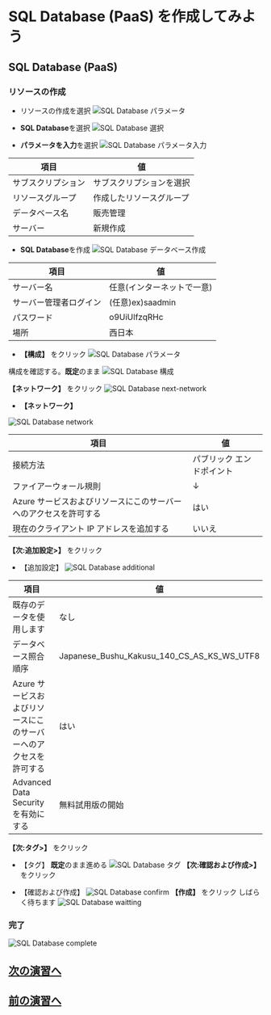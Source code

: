 # SQL Database (PaaS) を作成してみよう

## SQL Database (PaaS)

### リソースの作成

- リソースの作成を選択
![SQL Database パラメータ](images/resource-create-sql.png "SQL Database リソース作成")

- **SQL Database**を選択
![SQL Database 選択](images/sqldatabase-choice.png "SQL Database 選択")

- **パラメータを入力**を選択
![SQL Database パラメータ入力](images/sqldatabase-create-sqlserver.png "SQL Database パラメータ入力")

|項目|値|
|----|----|
|サブスクリプション|サブスクリプションを選択|
|リソースグループ|作成したリソースグループ|
|データベース名|販売管理|
|サーバー|新規作成|


- **SQL Database**を作成
![SQL Database データベース作成](images/sqldatabase-create-database.png "SQL Database データベース作成")

|項目|値|
|----|----|
|サーバー名|任意(インターネットで一意)|
|サーバー管理者ログイン|(任意)ex)saadmin|
|パスワード|o9UiUlfzqRHc|
|場所|西日本|


- **【構成】** をクリック
![SQL Database パラメータ](images/sqldatabase-next-structure.png "SQL Database パラメータ")


構成を確認する。**既定**のまま
![SQL Database 構成](images/sqldatabase-structure.png "SQL Database 構成")

**【ネットワーク】** をクリック
![SQL Database next-network](images/sqldatabase-next-network.png "SQL Database next-network")

- **【ネットワーク】**

![SQL Database network](images/sqldatabase-setting-network.png "SQL Database network")

|項目|値|
|----|----|
|接続方法|パブリック エンドポイント|
|ファイアーウォール規則|↓|
|Azure サービスおよびリソースにこのサーバーへのアクセスを許可する|はい|
|現在のクライアント IP アドレスを追加する|いいえ|

**【次:追加設定>】** をクリック

- 【追加設定】
![SQL Database additional](images/sqldatabase-additional.png "SQL Database additional")

|項目|値|
|----|----|
|既存のデータを使用します|なし|
|データベース照合順序|Japanese_Bushu_Kakusu_140_CS_AS_KS_WS_UTF8|
|Azure サービスおよびリソースにこのサーバーへのアクセスを許可する|はい|
|Advanced Data Security を有効にする|無料試用版の開始|

**【次:タグ>】** をクリック

- 【タグ】
**既定**のまま進める
![SQL Database タグ](images/sqldatabase-tags.png "SQL Database タグ")
**【次:確認および作成>】** をクリック

- 【確認および作成】
![SQL Database confirm](images/sqldatabase-confirm.png "SQL Database confirm")
**【作成】** をクリック
しばらく待ちます
![SQL Database waitting](images/sqldatabase-waitting.png "SQL Database waitting")

### 完了
![SQL Database complete](images/sqldatabase-complete.png "SQL Database complete")

## [次の演習へ][4]
## [前の演習へ][1]


[1]:sqldatabase-login.markdown
[4]:sql-try-create-table.markdown